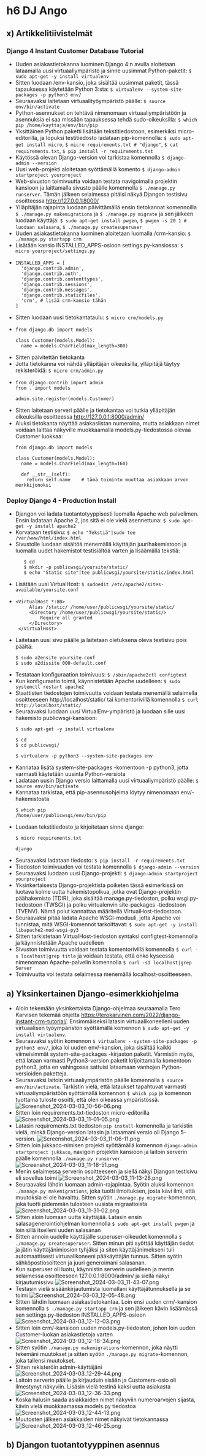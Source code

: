 # h6 DJ Ango

## x) Artikkelitiivistelmät

### Django 4 Instant Customer Database Tutorial
- Uuden asiakastietokanna luominen Django 4:n avulla aloitetaan lataamalla uusi virtuaaliympäristö ja sinne uusimmat Python-paketit:
     ```$ sudo apt-get -y install virtualenv```
- Sitten luodaan /env-kansio, joka sisältää uusimmat paketit, tässä tapauksessa käytetään Python 3:sta:
    ```$ virtualenv --system-site-packages -p python3 env/```
- Seuraavaksi laitetaan virtuaalityöympäristö päälle:
    ```$ source env/bin/activate```
- Python-asennukset on tehtävä nimenomaan virtuaaliympäristöön ja asennuksia ei saa missään tapauksessa tehdä sudo-oikeuksilla:
    ```$ which pip /home/kayttaja/env/bin/pip```
- Yksittäinen Python paketti lisätään tekstitiedostoon, esimerkiksi micro-editorilla, ja lopuksi testitiedosto ladataan pip-komennolla:
    ```$ sudo apt-get install micro```,
    ```$ micro requirements.txt # "django"```,
    ```$ cat requirements.txt```,
    ```$ pip install -r requirements.txt```
- Käytössä olevan Django-version voi tarkistaa komennolla
    ```$ django-admin --version```
- Uusi web-projekti aloitetaan syöttämällä komento
    ```$ django-admin startproject yourproject```
- Web-sivuston toimivuutta voidaan testata navigoimalla projektin kansioon ja laittamalla sivusto päälle komennolla
    ```$ ./manage.py runserver```. Tämän jälkeen selaimessa pitäisi näkyä Djangon testisivu osoitteessa http://127.0.0.1:8000/
- Ylläpitäjän rajapinta luodaan päivittämällä ensin tietokannat komennoilla
    ```$ ./manage.py makemigrations``` ja
    ```$ ./manage.py migrate``` ja sen jälkeen luodaan käyttäjä:
    ```$ sudo apt-get install pwgen```,
    ```$ pwgen -s 20 1 # luodaan salasana```,
    ```$ ./manage.py createsuperuser```
- Uuden asiakastietokanna luominen aloitetaan luomalla /crm-kansio:
    ```$ ./manage.py startapp crm```
- Lisätään kansio INSTALLED_APPS-osioon settings.py-kansiossa:
    ```$ micro yourproject/settings.py```
- ```
  INSTALLED_APPS = [
    'django.contrib.admin',
    'django.contrib.auth',
    'django.contrib.contenttypes',
    'django.contrib.sessions',
    'django.contrib.messages',
    'django.contrib.staticfiles',
    'crm', # lisää crm-kansio tähän
  ]                             
 - Sitten luodaan uusi tietokantataulu:
    ```$ micro crm/models.py```
- ```
  from django.db import models

  class Customer(models.Model):
    name = models.CharField(max_length=300)
- Sitten päivitettän tietokanta
- Jotta tietokanna voi nähdä ylläpitäjän oikeuksilla, ylläpitäjä täytyy rekisteröidä:
    ```$ micro crm/admin.py```
-    ```
     from django.contrib import admin
     from . import models

     admin.site.register(models.Customer)
- Sitten laitetaan serveri päälle ja tietokantaa voi tutkia ylläpitäjän oikeuksilla osoitteessa http://127.0.0.1:8000/admin/
- Aluksi tietokanta näyttää asiakaslistan numeroina, mutta asiakkaan nimet voidaan laittaa näkyville muokkaamalla models.py-tiedostossa olevaa Customer luokkaa:
    ```
    from django.db import models

    class Customer(models.Model):
      name = models.CharField(max_length=160)

      def __str__(self):	 
        return self.name	# tämä toiminto muuttaa asiakkaan arvon merkkijonoksi

### Deploy Django 4 - Production Install
- Djangon voi ladata tuotantotyyppisesti luomalla Apache web palvelimen. Ensin ladataan Apache 2, jos sitä ei ole vielä asennettuna:
    ```$ sudo apt-get -y install apache2```
- Korvataan testisivu:
    ```$ echo "Tekstiä"|sudo tee /var/www/html/index.html```
- Sivustolle luodaan sisältöä menemällä käyttäjän juurihakemistoon ja  luomalla uudet hakemistot testisiältöä varten ja lisäämällä tekstiä:
    ```
       $ cd
       $ mkdir -p publicwsgi/yoursite/static/
       $ echo "Static site"|tee publicwsgi/yoursite/static/index.html
- Lisätään uusi VirtualHost:
    ```$ sudoedit /etc/apache2/sites-available/yoursite.conf```
-    ```
     <VirtualHost *:80>
	      Alias /static/ /home/user/publicwsgi/yoursite/static/
	      <Directory /home/user/publicwsgi/yoursite/static/>
		      Require all granted
	      </Directory>
      </VirtualHost>
- Laitetaan uusi sivu päälle ja laitetaan oletuksena oleva testisivu pois päältä:
    ```
    $ sudo a2ensite yoursite.conf
    $ sudo a2dissite 000-default.conf
- Testataan konfiguraation toimivuus:
    ```$ /sbin/apache2ctl configtest```
- Kun konfiguraatio toimii, käynnistetään Apache uudelleen:
    ```$ sudo systemctl restart apache2```
- Staattisten tiedostojen toimivuutta voidaan testata menemällä selaimella osoitteeseen http://localhost/static/ tai komentorivillä komennolla
    ```$ curl http://localhost/static/```
- Seuraavaksi luodaan uusi VirtualEnv-ympäristö ja luodaan sille uusi hakemisto publicwsgi-kansioon:
    ```
    $ sudo apt-get -y install virtualenv

    $ cd
    $ cd publicwsgi/

    $ virtualenv -p python3 --system-site-packages env

- Kannataa lisätä system-site-packages -komentoon -p python3, jotta varmasti käytetään uusinta Python-versiota
- Ladataan uusin Django versio laittamalla uusi virtuaaliympäristö päälle:
    ```$ source env/bin/activate```
- Kannataa tarkistaa, että pip-asennusohjelma löytyy nimenomaan env/-hakemistosta
    ```
    $ which pip
    /home/user/publicwsgi/env/bin/pip
- Luodaan tekstitiedosto ja kirjoitetaan sinne django:
    ```
    $ micro requirements.txt

    django
- Seuraavaksi ladataan tiedosto:
    ```$ pip install -r requirements.txt```
- Tiedoston toimivuuden voi testata komennolla
    ```$ django-admin --version```
- Seuraavaksi luodaan uusi Django-projekti:
    ```$ django-admin startproject yourproject```
- Yksinkertaisesta Django-projektista poiketen tässä esimerkissä on luotava kolme uutta hakemistopolkua, jotka ovat Django-projektin päähakemisto (TDIR), joka sisältää manage.py-tiedoston,
polku wsgi.py- tiedostoon (TWSGI) ja polku virtualenvin site-packages -tiedostoon (TVENV). Nämä polut kannattaa määritellä VirtualHost-tiedostoon.
- Seuraavaksi pitää ladata Apache WSGI-moduuli, jotta Apache voi tunnistaa, mitä WSGI-komennot tarkoittavat:
    ```$ sudo apt-get -y install libapache2-mod-wsgi-py3```
- Sitten tarkistetaan VirtualHost-tiedoston syntaksi configtest-komennolla ja käynnistetään Apache uudelleen
- Sivuston toimivuutta voidaan testata komentorivillä komennolla
    ```$ curl -s localhost|grep title``` ja voidaan testata, että onko kyseessä nimenomaan Apache-palvelin komennolla
    ```$ curl -sI localhost|grep Server```
- Toimivuutta voi testata selaimessa menemällä localhost-osoitteeseen.

## a) Yksinkertainen Django-esimerkkiohjelma

- Aloin tekemään yksinkertaista Django-ohjelmaa seuraamalla Tero Karvisen tekemää ohjetta https://terokarvinen.com/2022/django-instant-crm-tutorial/. Ensimmäiseksi latasin virtuaalikoneelleni uuden virtuaalisen työympäristön syöttämällä komennon
    ```$ sudo apt-get -y install virtualenv```.
- Seuraavaksi syötin komennon
    ```$ virtualenv --system-site-packages -p python3 env/```, joka loi uuden env/-kansion, joka sisältää kaikki viimeisimmät system-site-packages -kirjaston paketit. Varmistin myös, että lataan varmasti Python3-version paketit krijoittamalla komentoon python3, jotta en vahingossa sattuisi lataamaan vanhojen Python-versioiden paketteja.
- Seuraavaksi laitoin virtuaaliympäristön päälle komennolla
    ```$ source env/bin/activate```. Tarkistin vielä, että lataukset tapahtuvat varmasti virtuaaliympäristöön syöttämällä komennon
    ```$ which pip``` ja komennon tuottama tuloste osoitti, että olen oikeassa ympäristössä.
![Screenshot_2024-03-03_10-56-06.png](https://github.com/JukkaLak/linuxpalvelimet-k24/blob/main/Screenshot_2024-03-03_10-56-06.png)
- Sitten loin requirements.txt-tiedoston micro-editorilla
![Screenshot_2024-03-03_11-01-05.png](https://github.com/JukkaLak/linuxpalvelimet-k24/blob/main/Screenshot_2024-03-03_11-01-05.png)
- Latasin requirements.txt tiedoston ```pip install```-komennolla ja tarkistin vielä, minkä Django-version latasin ja lataamani versio oli Django 5-version.
![Screenshot_2024-03-03_11-06-11.png](https://github.com/JukkaLak/linuxpalvelimet-k24/blob/main/Screenshot_2024-03-03_11-06-11.png)
- Sitten loin jukkaco-nimisen projekti syöttämällä komennon
    ```django-admin startproject jukkaco```, navigoin projektin kansioon ja laitoin serverin päälle komennolla
    ```./manage.py runserver```.
![Screenshot_2024-03-03_11-18-51.png](https://github.com/JukkaLak/linuxpalvelimet-k24/blob/main/Screenshot_2024-03-03_11-18-51.png)
- Menin selaimessa serverin osoitteeseen ja siellä näkyi Djangon testisivu eli sovellus toimi
![Screenshot_2024-03-03_11-13-28.png](https://github.com/JukkaLak/linuxpalvelimet-k24/blob/main/Screenshot_2024-03-03_11-13-28.png)
- Seuraavaksi lähdin luomaan admin-rajapintaa. Syötin aluksi komennon
    ```./manage.py makemigrations```, joka tuotti ilmoituksen, josta kävi ilmi, että muutoksia ei ole havaittu. Sitten syötin ```./manage.py migrate```-komennon, joka tuotti pidemmän tulosteen uusista migraatioista
![Screenshot_2024-03-03_11-31-02.png](https://github.com/JukkaLak/linuxpalvelimet-k24/blob/main/Screenshot_2024-03-03_11-31-02.png)
- Sitten aloin luomaan uutta käyttäjää. Latasin ensin salasagenerointiohjelman komennolla
    ```$ sudo apt-get install pwgen``` ja loin sillä itselleni uuden salasanan
- Sitten annoin uudelle käyttäjälle superuser-oikeudet komennolla
    ```$ ./manage.py createsuperuser```. Sitten minun piti syöttää käyttäjän tiedot ja jätin käyttäjänimiosion tyhjäksi ja siten käyttäjänimekseni tuli automaattisesti virtuaalikoneeni pääkäyttäjän tunnus. Sitten syötin sähköpostiosoitteen ja juuri generoimani salasanan.
- Kun superuser oli luotu, käynnistin serverin uudelleen ja menin selaimessa osoitteeseen 127.0.0.1:8000/admin/ ja siellä näkyi kirjautumissivu
![Screenshot_2024-03-03_11-43-07.png](https://github.com/JukkaLak/linuxpalvelimet-k24/blob/main/Screenshot_2024-03-03_11-43-07.png)
- Testasin vielä sisäänkirjautumista luomallani käyttäjätunnuksella ja se toimi
![Screenshot_2024-03-03_12-05-48.png](https://github.com/JukkaLak/linuxpalvelimet-k24/blob/main/Screenshot_2024-03-03_12-05-48.png)
- Sitten lähdin luomaan asiakastietokantaa. Loin ensi uuden crm/-kansion komennolla
    ```$ ./manage.py startapp crm``` ja sen jälkeen kävin lisäämässä sen settings.py-tiedoston INSTALLED_APPS-osioon
![Screenshot_2024-03-03_12-12-03.png](https://github.com/JukkaLak/linuxpalvelimet-k24/blob/main/Screenshot_2024-03-03_12-12-03.png)
- Sitten loin crm/-kansioon uuden models.py-tiedoston, johon loin uuden Customer-luokan asiakastietoja varten
![Screenshot_2024-03-03_12-18-34.png](https://github.com/JukkaLak/linuxpalvelimet-k24/blob/main/Screenshot_2024-03-03_12-18-34.png)
- Sitten syötin ```./manage.py makemigrations```-komennon, joka näytti tekemäni muutokset ja sitten syötin ```./manage.py migrate```-komennon, joka tallensi muutokset.
- Sitten rekisteröin admin-käyttäjäni
![Screenshot_2024-03-03_12-29-44.png](https://github.com/JukkaLak/linuxpalvelimet-k24/blob/main/Screenshot_2024-03-03_12-29-44.png)
- Laitoin serverin päälle ja kirjauduin sisään ja Customers-osio oli ilmestynyt näkyviin. Lisäsin vielä testinä kaksi uutta asiakasta
![Screenshot_2024-03-03_12-36-33.png](https://github.com/JukkaLak/linuxpalvelimet-k24/blob/main/Screenshot_2024-03-03_12-36-33.png)
- Koska halusin saada asiakkaiden nimet näkyviin numeroarvojen sijasta, kävin vielä muokkaamassa models.py tiedostoa
![Screenshot_2024-03-03_12-44-13.png](https://github.com/JukkaLak/linuxpalvelimet-k24/blob/main/Screenshot_2024-03-03_12-44-13.png)
- Muutosten jälkeen asiakkaiden nimet näkyivät tietokannassa
![Screenshot_2024-03-03_12-46-25.png](https://github.com/JukkaLak/linuxpalvelimet-k24/blob/main/Screenshot_2024-03-03_12-46-25.png)

## b) Djangon tuotantotyyppinen asennus


  
  



       
